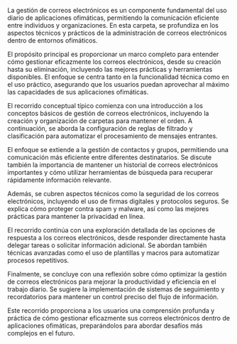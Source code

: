 La gestión de correos electrónicos es un componente fundamental del uso diario de aplicaciones ofimáticas, permitiendo la comunicación eficiente entre individuos y organizaciones. En esta carpeta, se profundiza en los aspectos técnicos y prácticos de la administración de correos electrónicos dentro de entornos ofimáticos.

El propósito principal es proporcionar un marco completo para entender cómo gestionar eficazmente los correos electrónicos, desde su creación hasta su eliminación, incluyendo las mejores prácticas y herramientas disponibles. El enfoque se centra tanto en la funcionalidad técnica como en el uso práctico, asegurando que los usuarios puedan aprovechar al máximo las capacidades de sus aplicaciones ofimáticas.

El recorrido conceptual típico comienza con una introducción a los conceptos básicos de gestión de correos electrónicos, incluyendo la creación y organización de carpetas para mantener el orden. A continuación, se aborda la configuración de reglas de filtrado y clasificación para automatizar el procesamiento de mensajes entrantes.

El enfoque se extiende a la gestión de contactos y grupos, permitiendo una comunicación más eficiente entre diferentes destinatarios. Se discute también la importancia de mantener un historial de correos electrónicos importantes y cómo utilizar herramientas de búsqueda para recuperar rápidamente información relevante.

Además, se cubren aspectos técnicos como la seguridad de los correos electrónicos, incluyendo el uso de firmas digitales y protocolos seguros. Se explica cómo proteger contra spam y malware, así como las mejores prácticas para mantener la privacidad en línea.

El recorrido continúa con una exploración detallada de las opciones de respuesta a los correos electrónicos, desde responder directamente hasta delegar tareas o solicitar información adicional. Se abordan también técnicas avanzadas como el uso de plantillas y macros para automatizar procesos repetitivos.

Finalmente, se concluye con una reflexión sobre cómo optimizar la gestión de correos electrónicos para mejorar la productividad y eficiencia en el trabajo diario. Se sugiere la implementación de sistemas de seguimiento y recordatorios para mantener un control preciso del flujo de información.

Este recorrido proporciona a los usuarios una comprensión profunda y práctica de cómo gestionar eficazmente sus correos electrónicos dentro de aplicaciones ofimáticas, preparándolos para abordar desafíos más complejos en el futuro.
